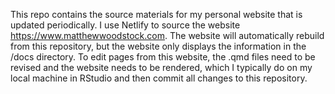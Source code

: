 This repo contains the source materials for my personal website that is updated periodically. I use Netlify to source the website https://www.matthewwoodstock.com. The website will automatically rebuild from this repository, but the website only displays the information in the /docs directory. To edit pages from this website, the .qmd files need to be revised and the website needs to be rendered, which I typically do on my local machine in RStudio and then commit all changes to this repository.
